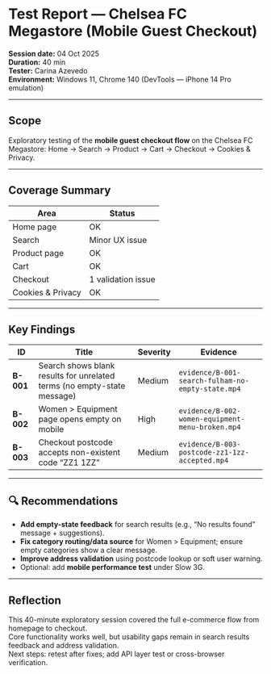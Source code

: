 # Test Report — Chelsea FC Megastore (Mobile Guest Checkout)

**Session date:** 04 Oct 2025  
**Duration:** 40 min  
**Tester:** Carina Azevedo  
**Environment:** Windows 11, Chrome 140 (DevTools — iPhone 14 Pro emulation)

---

## Scope
Exploratory testing of the **mobile guest checkout flow** on the Chelsea FC Megastore:
Home → Search → Product → Cart → Checkout → Cookies & Privacy.

---

## Coverage Summary
| Area | Status |
|------|--------|
| Home page | OK |
| Search | Minor UX issue |
| Product page | OK |
| Cart | OK |
| Checkout | 1 validation issue |
| Cookies & Privacy | OK |

---

## Key Findings
| ID | Title | Severity | Evidence |
|----|--------|-----------|-----------|
| **B-001** | Search shows blank results for unrelated terms (no empty-state message) | Medium | `evidence/B-001-search-fulham-no-empty-state.mp4` |
| **B-002** | Women > Equipment page opens empty on mobile | High | `evidence/B-002-women-equipment-menu-broken.mp4` |
| **B-003** | Checkout postcode accepts non-existent code “ZZ1 1ZZ” | Medium | `evidence/B-003-postcode-zz1-1zz-accepted.mp4` |

---

## 🔍 Recommendations
- **Add empty-state feedback** for search results (e.g., “No results found” message + suggestions).  
- **Fix category routing/data source** for Women > Equipment; ensure empty categories show a clear message.  
- **Improve address validation** using postcode lookup or soft user warning.  
- Optional: add **mobile performance test** under Slow 3G.

---

## Reflection
This 40-minute exploratory session covered the full e-commerce flow from homepage to checkout.  
Core functionality works well, but usability gaps remain in search results feedback and address validation.  
Next steps: retest after fixes; add API layer test or cross-browser verification.
